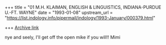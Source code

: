 +++
title = "01 M.H. KLAIMAN, ENGLISH & LINGUISTICS, INDIANA-PURDUE U.-FT. WAYNE"
date = "1993-01-08"
upstream_url = "https://list.indology.info/pipermail/indology/1993-January/000379.html"

+++
[Archive link](https://list.indology.info/pipermail/indology/1993-January/000379.html)

nye and seely, I'll get off the open mike if you will!!
Mimi




